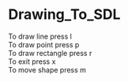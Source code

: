 # Drawing_To_SDL

To draw line press l <br>
To draw point press p <br>
To draw rectangle press r <br>
To exit press x <br>
To move shape press m <br>
